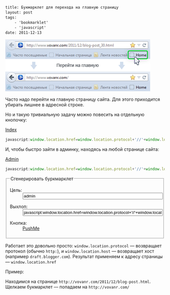```
title: Букмарклет для перехода на главную страницу
layout: post
tags:
    - 'bookmarklet'
    - 'javascript'
date: 2011-12-13
```

![](/images/go-home-bookmarklet/go-home-bookmarklet__preview.png)

Часто надо перейти на главную страницу сайта. Для этого приходится убирать лишнее в адресной строке.

Но и такую тривиальную задачу можно повесить на отдельную кнопочку:

<a class="bookmarklet" href="javascript:window.location.href=window.location.protocol+'//'+window.location.host;void(0);" title="На главную">Index</a>

```javascript
javascript:window.location.href=window.location.protocol+'//'+window.location.host;void(0);
```

И, чтобы быстро зайти в админку, находясь на любой странице сайта:

<a class="bookmarklet" href="javascript:window.location.href=window.location.protocol+'//'+window.location.host+'/admin/';void(0);" title="Админка">Admin</a>

```javascript
javascript:window.location.href=window.location.protocol+'//'+window.location.host+'/admin/';void(0);
```

<fieldset>
<legend>Сгенерировать буркмарклет</legend>
	<dl class="form">
		<dt>
			<label for="p-go-home-link">Цель:</label>
		</dt>
		<dd>
			<input id="p-go-home-link" onchange="ppp();" onkeyup="ppp();" type="text" style="width:100%" value="admin">
		</dd>
	</dl>
	<dl class="form">
		<dt>
			<label for="p-go-home-result">Выхлоп:</label>
		</dt>
		<dd>
			<input id="p-go-home-result" class="big" onclick="this.select();" readonly type="text" style="width:100%" value="javascript:window.location.href=window.location.protocol+'//'+window.location.host+'/admin/';void(0);">
		</dd>
	</dl>
	<dl class="form">
		<dt>
			<label for="p-go-home-button">Кнопка:</label>
		</dt>
		<dd>
			<a id="p-go-home-button" class="bookmarklet" href="javascript:window.location.href=window.location.protocol+'//'+window.location.host+'/admin/';void(0);">PushMe</a>
		</dd>
	</dl>
</fieldset>

<script>
ppp = function() {
	var link = document.getElementById('p-go-home-link').value;
	var result = "javascript:window.location.href=window.location.protocol+'//'+window.location.host+'/";
	if (link != '') {
		result += link;
		result += "/";
	}
	result += "';void(0);";
	document.getElementById('p-go-home-result').value = result;
	document.getElementById('p-go-home-button').href = result;
};
</script>

Работает это довольно просто: `window.location.protocol` — возвращает протокол (обычно `http:`), и `window.location.host` — возвращает хост (например `draft.blogger.com`). Результат применяем к адресу страницы — `window.location.href`

Пример:

Находимся на странице `http://vovanr.com/2011/12/blog-post.html`. Щелкаем букмарклет — попадаем на `http://vovanr.com/`
